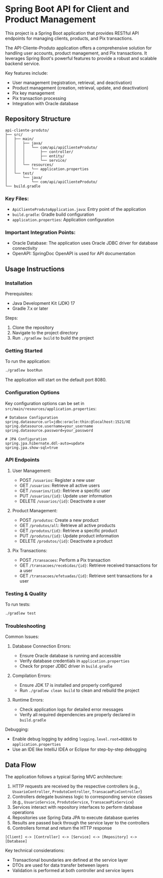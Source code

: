 # Spring Boot API for Client and Product Management

This project is a Spring Boot application that provides RESTful API endpoints for managing clients, products, and Pix transactions.

The API-Cliente-Produto application offers a comprehensive solution for handling user accounts, product management, and Pix transactions. It leverages Spring Boot's powerful features to provide a robust and scalable backend service.

Key features include:
- User management (registration, retrieval, and deactivation)
- Product management (creation, retrieval, update, and deactivation)
- Pix key management
- Pix transaction processing
- Integration with Oracle database

## Repository Structure

```
api-cliente-produto/
├── src/
│   ├── main/
│   │   ├── java/
│   │   │   └── com/api/apiClienteProduto/
│   │   │       ├── controller/
│   │   │       ├── entity/
│   │   │       └── service/
│   │   └── resources/
│   │       └── application.properties
│   └── test/
│       └── java/
│           └── com/api/apiClienteProduto/
└── build.gradle
```

### Key Files:
- `ApiClienteProdutoApplication.java`: Entry point of the application
- `build.gradle`: Gradle build configuration
- `application.properties`: Application configuration

### Important Integration Points:
- Oracle Database: The application uses Oracle JDBC driver for database connectivity
- OpenAPI: SpringDoc OpenAPI is used for API documentation

## Usage Instructions

### Installation

Prerequisites:
- Java Development Kit (JDK) 17
- Gradle 7.x or later

Steps:
1. Clone the repository
2. Navigate to the project directory
3. Run `./gradlew build` to build the project

### Getting Started

To run the application:

```bash
./gradlew bootRun
```

The application will start on the default port 8080.

### Configuration Options

Key configuration options can be set in `src/main/resources/application.properties`:

```properties
# Database Configuration
spring.datasource.url=jdbc:oracle:thin:@localhost:1521/XE
spring.datasource.username=your_username
spring.datasource.password=your_password

# JPA Configuration
spring.jpa.hibernate.ddl-auto=update
spring.jpa.show-sql=true
```

### API Endpoints

1. User Management:
   - POST `/usuarios`: Register a new user
   - GET `/usuarios`: Retrieve all active users
   - GET `/usuarios/{id}`: Retrieve a specific user
   - PUT `/usuarios/{id}`: Update user information
   - DELETE `/usuarios/{id}`: Deactivate a user

2. Product Management:
   - POST `/produtos`: Create a new product
   - GET `/produtos/all`: Retrieve all active products
   - GET `/produtos/{id}`: Retrieve a specific product
   - PUT `/produtos/{id}`: Update product information
   - DELETE `/produtos/{id}`: Deactivate a product

3. Pix Transactions:
   - POST `/transacoes`: Perform a Pix transaction
   - GET `/transacoes/recebidas/{id}`: Retrieve received transactions for a user
   - GET `/transacoes/efetuadas/{id}`: Retrieve sent transactions for a user

### Testing & Quality

To run tests:

```bash
./gradlew test
```

### Troubleshooting

Common Issues:

1. Database Connection Errors:
   - Ensure Oracle database is running and accessible
   - Verify database credentials in `application.properties`
   - Check for proper JDBC driver in `build.gradle`

2. Compilation Errors:
   - Ensure JDK 17 is installed and properly configured
   - Run `./gradlew clean build` to clean and rebuild the project

3. Runtime Errors:
   - Check application logs for detailed error messages
   - Verify all required dependencies are properly declared in `build.gradle`

Debugging:
- Enable debug logging by adding `logging.level.root=DEBUG` to `application.properties`
- Use an IDE like IntelliJ IDEA or Eclipse for step-by-step debugging

## Data Flow

The application follows a typical Spring MVC architecture:

1. HTTP requests are received by the respective controllers (e.g., `UsuarioController`, `ProdutoController`, `TransacaoPixController`)
2. Controllers delegate business logic to corresponding service classes (e.g., `UsuarioService`, `ProdutoService`, `TransacaoPixService`)
3. Services interact with repository interfaces to perform database operations
4. Repositories use Spring Data JPA to execute database queries
5. Results are passed back through the service layer to the controllers
6. Controllers format and return the HTTP response

```
[Client] <-> [Controller] <-> [Service] <-> [Repository] <-> [Database]
```

Key technical considerations:
- Transactional boundaries are defined at the service layer
- DTOs are used for data transfer between layers
- Validation is performed at both controller and service layers